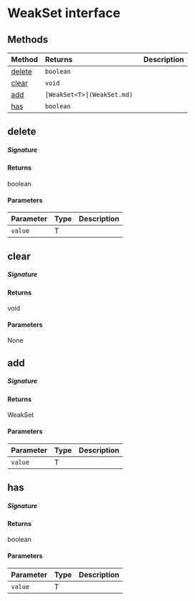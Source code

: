 # WeakSet<T> interface








## Methods

| Method	   |  Returns	| Description|
|:-------------|:-------|:-----------|
|[delete](#delete)      | `boolean `|  |
|[clear](#clear)      | `void `|  |
|[add](#add)      | `[WeakSet<T>](WeakSet.md) `|  |
|[has](#has)      | `boolean `|  |



## delete



##### Signature

#### Returns
boolean

#### Parameters


| Parameter	   | Type    | Description |
|:-------------|:---------------|:------------|
| `value`    | T |  |


## clear



##### Signature

#### Returns
void

#### Parameters
None


## add



##### Signature

#### Returns
WeakSet<T>

#### Parameters


| Parameter	   | Type    | Description |
|:-------------|:---------------|:------------|
| `value`    | T |  |


## has



##### Signature

#### Returns
boolean

#### Parameters


| Parameter	   | Type    | Description |
|:-------------|:---------------|:------------|
| `value`    | T |  |

